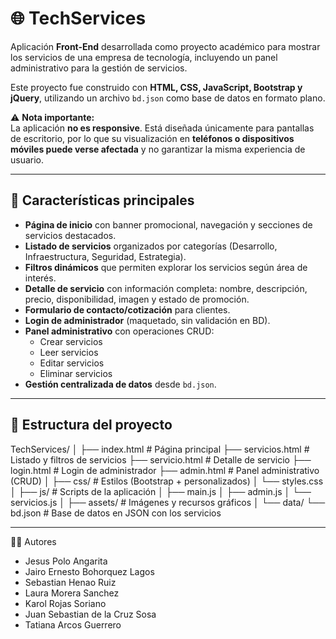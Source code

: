 # 🌐 TechServices

Aplicación **Front-End** desarrollada como proyecto académico para mostrar los servicios de una empresa de tecnología, incluyendo un panel administrativo para la gestión de servicios.  

Este proyecto fue construido con **HTML, CSS, JavaScript, Bootstrap y jQuery**, utilizando un archivo `bd.json` como base de datos en formato plano.

⚠️ **Nota importante:**  
La aplicación **no es responsive**. Está diseñada únicamente para pantallas de escritorio, por lo que su visualización en **teléfonos o dispositivos móviles puede verse afectada** y no garantizar la misma experiencia de usuario.

---

## 📌 Características principales

- **Página de inicio** con banner promocional, navegación y secciones de servicios destacados.
- **Listado de servicios** organizados por categorías (Desarrollo, Infraestructura, Seguridad, Estrategia).
- **Filtros dinámicos** que permiten explorar los servicios según área de interés.
- **Detalle de servicio** con información completa: nombre, descripción, precio, disponibilidad, imagen y estado de promoción.
- **Formulario de contacto/cotización** para clientes.
- **Login de administrador** (maquetado, sin validación en BD).
- **Panel administrativo** con operaciones CRUD:
  - Crear servicios
  - Leer servicios
  - Editar servicios
  - Eliminar servicios
- **Gestión centralizada de datos** desde `bd.json`.

---

## 📂 Estructura del proyecto

TechServices/
│
├── index.html # Página principal
├── servicios.html # Listado y filtros de servicios
├── servicio.html # Detalle de servicio
├── login.html # Login de administrador
├── admin.html # Panel administrativo (CRUD)
│
├── css/ # Estilos (Bootstrap + personalizados)
│ └── styles.css
│
├── js/ # Scripts de la aplicación
│ ├── main.js
│ ├── admin.js
│ └── servicios.js
│
├── assets/ # Imágenes y recursos gráficos
│
└── data/
└── bd.json # Base de datos en JSON con los servicios

---

👨‍💻 Autores

- Jesus Polo Angarita
- Jairo Ernesto Bohorquez Lagos
- Sebastian Henao Ruiz
- Laura Morera Sanchez
- Karol Rojas Soriano
- Juan Sebastian de la Cruz Sosa
- Tatiana Arcos Guerrero
